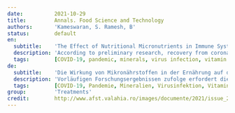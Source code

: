 ```yaml
---
date:          2021-10-29
title:         Annals. Food Science and Technology
authors:       'Kameswaran, S. Ramesh, B'
status:        default
en:
  subtitle:    'The Effect of Nutritional Micronutrients in Immune System against Coronavirus Disease (COVID-19)'
  description: 'According to preliminary research, recovery from coronavirus disease needs a strong immune response across multiple cell types (COVID-19). The latest coronavirus pandemic is affecting people all over the world. The virus is known to infect several tissues and, in extreme cases, can lead to respiratory failure. The immune system must be healthy to prevent the disease from progressing to this stage and to limit the damage caused by the Coronavirus (SARS-CoV-2). Nutritional health is important for effective immunological defence and, as a result, a good response to SARS-CoV-2. Micronutrients help immune cells conduct functions that are critical for stopping SARS-CoV-2. Their regular intake is part of a non-pharmacological strategy to maintain the immune system in good shape. Various micronutrients play a critical role in the interactions between the host immune system and viruses, like COVID-19, according to a large number of studies. The relationship between micronutrient status, the host immune response, and pathogenic virus virulence is complex and multifaceted. Micronutrients are essential for the coordinated recruitment of innate and adaptive immune responses to viral infections, as well as the regulation of pro- and anti-inflammatory host responses. Furthermore, insufficient micronutrients not only impair the immune system’s ability to fight viral infections, but also lead to the development of more virulent strains by altering the viral genome’s genetic makeup. The aim of this study was to assess the evidence that indicates micronutrients play a role in COVID-19 transmission, morbidity, and mortality. When considering the use of micronutrients in the prevention and treatment of COVID-19 infection, both the prevalence of micronutrient deficiencies among infected individuals and the impact of micronutrient supplementation on immune responses and overall disease outcome may be of great interest. These studies may be extremely useful in dealing with potential viral outbreaks.'
  tags:        [COVID-19, pandemic, minerals, virus infection, vitamin A, vitamin C]
de:
  subtitle:    'Die Wirkung von Mikronährstoffen in der Ernährung auf das Immunsystem gegen die Coronavirus-Krankheit (COVID-19)'
  description: 'Vorläufigen Forschungsergebnissen zufolge erfordert die Genesung von einer Coronavirus-Erkrankung eine starke Immunreaktion, die mehrere Zelltypen umfasst (COVID-19). Von der jüngsten Coronavirus-Pandemie sind Menschen auf der ganzen Welt betroffen. Es ist bekannt, dass das Virus mehrere Gewebe infiziert und in extremen Fällen zu Atemstillstand führen kann. Um ein Fortschreiten der Krankheit zu verhindern und die durch das Coronavirus (SARS-CoV-2) verursachten Schäden zu begrenzen, muss das Immunsystem gesund sein. Eine gesunde Ernährung ist wichtig für eine wirksame immunologische Abwehr und damit für eine gute Reaktion auf SARS-CoV-2. Mikronährstoffe helfen den Immunzellen bei der Durchführung von Funktionen, die für die Abwehr von SARS-CoV-2 entscheidend sind. Ihre regelmäßige Einnahme ist Teil einer nicht-pharmakologischen Strategie, um das Immunsystem in guter Verfassung zu halten. Einer Vielzahl von Studien zufolge spielen verschiedene Mikronährstoffe eine entscheidende Rolle bei den Wechselwirkungen zwischen dem Immunsystem des Wirts und Viren wie COVID-19. Die Beziehung zwischen dem Mikronährstoffstatus, der Immunantwort des Wirts und der Virulenz pathogener Viren ist komplex und vielschichtig. Mikronährstoffe sind für die koordinierte Rekrutierung von angeborenen und adaptiven Immunreaktionen auf Virusinfektionen sowie für die Regulierung von pro- und antiinflammatorischen Wirtsreaktionen von wesentlicher Bedeutung. Darüber hinaus beeinträchtigt ein Mangel an Mikronährstoffen nicht nur die Fähigkeit des Immunsystems, Virusinfektionen zu bekämpfen, sondern führt auch zur Entwicklung virulenterer Stämme, indem er die genetische Ausstattung des viralen Genoms verändert. Ziel dieser Studie war es, die Beweise zu bewerten, die darauf hindeuten, dass Mikronährstoffe eine Rolle bei der Übertragung, Morbidität und Mortalität von COVID-19 spielen. Im Hinblick auf den Einsatz von Mikronährstoffen bei der Prävention und Behandlung von COVID-19-Infektionen sind sowohl die Prävalenz von Mikronährstoffdefiziten bei infizierten Personen als auch die Auswirkungen einer Mikronährstoffsupplementierung auf die Immunreaktion und den allgemeinen Krankheitsverlauf von großem Interesse. Diese Studien können für den Umgang mit potenziellen Virusausbrüchen äußerst nützlich sein.' 
  tags:        [COVID-19, Pandemie, Mineralien, Virusinfektion, Vitamin A, Vitamin C]
group:         'Treatments'
credit:        http://www.afst.valahia.ro/images/documente/2021/issue_2/VII.2_Ramesh.pdf
---
```

